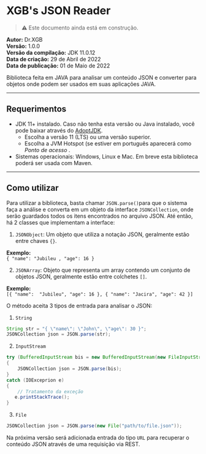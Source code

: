 XGB's JSON Reader
=================

> ⚠️ Este documento ainda está em construção. 

**Autor:** Dr.XGB<br>
**Versão:** 1.0.0<br>
**Versão da compilação:** JDK 11.0.12<br>
**Data de criação:** 29 de Abril de 2022<br>
**Data de publicação:** 01 de Maio de 2022<br>

Biblioteca feita em JAVA para analisar um conteúdo JSON e converter para objetos onde podem ser usados em suas aplicações JAVA.

***


Requerimentos
-------------

- JDK 11+ instalado. Caso não tenha esta versão ou Java instalado, você pode baixar através do [AdoptJDK](https://adoptopenjdk.net/).
	- Escolha a versão 11 (LTS) ou uma versão superior.
	- Escolha a JVM Hotspot (se estiver em português aparecerá como  _Ponto de acesso_ .
- Sistemas operacionais: Windows, Linux e Mac.
Em breve esta biblioteca poderá ser usada com Maven.

***

Como utilizar
-------------

Para utilizar a biblioteca, basta chamar `JSON.parse()`para que o sistema faça a análise e converta em um objeto da interface `JSONCollection`, onde serão guardados todos os itens encontrados no arquivo JSON.
Até então, há 2 classes que implementam a interface:
1. `JSONObject`: Um objeto que utiliza a notação JSON, geralmente estão entre chaves `{}`.

**Exemplo:**<br> 
`{ "name": "Jubileu , "age": 16 }`

2. `JSONArray`: Objeto que representa um array contendo um conjunto de objetos JSON, geralmente estão entre colchetes `[]`.

**Exemplo:**<br>
`[{ "name":  "Jubileu", "age": 16 }, { "name": "Jacira", "age": 42 }]`

O método aceita 3 tipos de entrada para analisar o JSON:

1. `String`		
```java
String str = "{ \"name\": \"John\", \"age\": 30 }";
JSONCollection json = JSON.parse(str);
```
2. `InputStream`
```java
try (BufferedInputStream bis = new BufferedInputStream(new FileInputStream("path/to/file.json")))
{
    JSONCollection json = JSON.parse(bis);
}
catch (IOExceprion e)
{
    // Tratamento da exceção
   e.printStackTrace();
}
```
3. `File`
```java
JSONCollection json = JSON.parse(new File("path/to/file.json"));
```

Na próxima versão será adicionada entrada do tipo `URL` para recuperar o conteúdo JSON através de uma requisição via REST.

